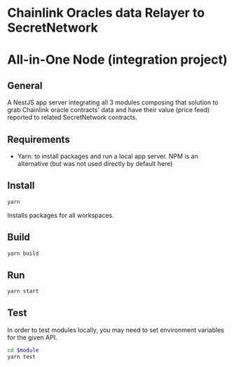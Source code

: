 # Chainlink Oracles data Relayer to SecretNetwork
# All-in-One Node (integration project)

## General

A NestJS app server integrating all 3 modules composing that solution to grab Chainlink oracle contracts' data
and have their value (price feed) reported to related SecretNetwork contracts.


## Requirements

- Yarn: to install packages and run a local app server. NPM is an alternative (but was not used directly by default here)

## Install

```bash
yarn
```

Installs packages for all workspaces.

## Build

```bash
yarn build
```

## Run

```bash
yarn start
```

## Test

In order to test modules locally, you may need to set environment variables for the given API.

```bash
cd $module
yarn test
```
